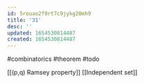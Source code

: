```yaml
---
id: 5rouao2f9rt7c9jykg20mh9
title: '31'
desc: ''
updated: 1654530814487
created: 1654530814487
---
```

#combinatorics #theorem
#todo

[[(p,q) Ramsey property]]
[[Independent set]]
